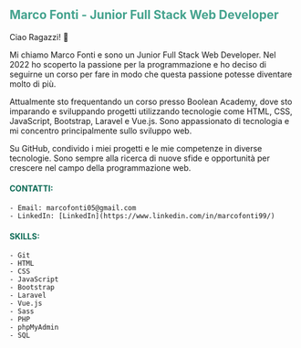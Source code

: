 <h2 style="color: #43a28d;">Marco Fonti - Junior Full Stack Web Developer</h2>

Ciao Ragazzi! 👋

Mi chiamo Marco Fonti e sono un Junior Full Stack Web Developer.
Nel 2022 ho scoperto la passione per la programmazione e ho deciso di seguirne un corso per fare in modo che questa passione potesse diventare molto di più.

Attualmente sto frequentando un corso presso Boolean Academy, dove sto imparando e sviluppando progetti utilizzando tecnologie come HTML, CSS, JavaScript, Bootstrap, Laravel e Vue.js. Sono appassionato di tecnologia e mi concentro principalmente sullo sviluppo web.

Su GitHub, condivido i miei progetti e le mie competenze in diverse tecnologie. Sono sempre alla ricerca di nuove sfide e opportunità per crescere nel campo della programmazione web.


<h4 style="color: #0a6954;">CONTATTI:</h4>

```
- Email: marcofonti05@gmail.com
- LinkedIn: [LinkedIn](https://www.linkedin.com/in/marcofonti99/)

```


<h4 style="color: #0a6954;">SKILLS:</h4>

```
- Git
- HTML
- CSS
- JavaScript
- Bootstrap
- Laravel
- Vue.js
- Sass
- PHP
- phpMyAdmin
- SQL

```